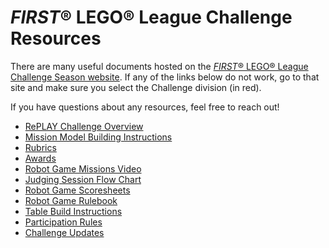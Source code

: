 # *FIRST*® LEGO® League Challenge Resources

There are many useful documents hosted on the [*FIRST*® LEGO® League Challenge Season website](https://www.firstlegoleague.org/season#resources). If any of the links below do not work, go to that site and make sure you select the Challenge division (in red).

If you have questions about any resources, feel free to reach out!

- [RePLAY Challenge Overview](https://firstinspiresst01.blob.core.windows.net/first-game-changers/fll-challenge/replay-challenge-overview-letter.pdf)
- [Mission Model Building Instructions](https://firstinspiresst01.blob.core.windows.net/first-game-changers/fll-challenge/non-verbal-building-instructions/NonVerbal.zip)
- [Rubrics](https://firstinspiresst01.blob.core.windows.net/first-game-changers/fll-challenge/Rubrics.pdf)
- [Awards](https://firstinspiresst01.blob.core.windows.net/first-game-changers/fll-challenge/Awards.pdf)
- [Robot Game Missions Video](https://youtu.be/ntRcZgWvopA)
- [Judging Session Flow Chart](https://firstinspiresst01.blob.core.windows.net/first-game-changers/fll-challenge/Judging-Session-for-Teams.pdf)
- [Robot Game Scoresheets](https://firstinspiresst01.blob.core.windows.net/first-game-changers/fll-challenge/RePLAY-Scoresheet-for-scoring-software-without-scores-1-page.pdf)
- [Robot Game Rulebook](https://firstinspiresst01.blob.core.windows.net/first-game-changers/fll-challenge/FLL-Challenge-RGR-Final-ONA.pdf)
- [Table Build Instructions](https://firstinspiresst01.blob.core.windows.net/first-game-changers/fll-challenge/Robot%20Game%20Table%20Building%20Instructions.pdf)
- [Participation Rules](https://firstinspiresst01.blob.core.windows.net/first-game-changers/fll-challenge/Participation%20Rules.pdf)
- [Challenge Updates](https://firstinspiresst01.blob.core.windows.net/first-game-changers/fll-challenge/replay-challenge-updates.pdf)
